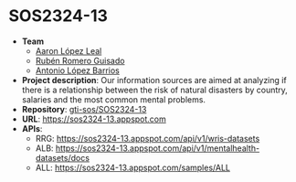 # SOS2324-13
- **Team**
  - [Aaron López Leal](https://github.com/aaronlopezleal)
  - [Rubén Romero Guisado](https://github.com/rubromgui)
  - [Antonio López Barrios](https://github.com/antlopbar)
- **Project description**: Our information sources are aimed at analyzing if there is a relationship between the risk of natural disasters by country, salaries and the most common mental problems.
- **Repository**: [gti-sos/SOS2324-13](https://github.com/gti-sos/SOS2324-13)
- **URL**: https://sos2324-13.appspot.com
-  **APIs**:
    - RRG: https://sos2324-13.appspot.com/api/v1/wris-datasets
    - ALB: https://sos2324-13.appspot.com/api/v1/mentalhealth-datasets/docs
    - ALL: https://sos2324-13.appspot.com/samples/ALL
